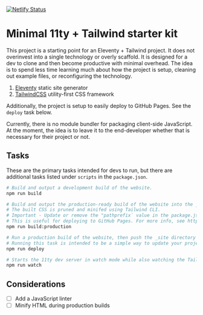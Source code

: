 [![Netlify Status](https://api.netlify.com/api/v1/badges/e120bee8-7bdb-4320-b1e8-f21e54df0648/deploy-status)](https://app.netlify.com/sites/condescending-aryabhata-1c34a1/deploys)

# Minimal 11ty + Tailwind starter kit
This project is a starting point for an Eleventy + Tailwind project. It does not overinvest into a single technology or overly scaffold. It is designed for a dev to clone and then become productive with minimal overhead. The idea is to spend less time learning much about how the project is setup, cleaning out example files, or reconfiguring the technology.

1. [Eleventy](https://www.11ty.dev/) static site generator
1. [TailwindCSS](https://tailwindcss.com/) utility-first CSS framework

Additionally, the project is setup to easily deploy to GitHub Pages. See the `deploy` task below.

Currently, there is no module bundler for packaging client-side JavaScript. At the moment, the idea is to leave it to the end-developer whether that is necessary for their project or not.

## Tasks
These are the primary tasks intended for devs to run, but there are additional tasks listed under `scripts` in the `package.json`.

```bash
# Build and output a development build of the website.
npm run build
```

``` bash
# Build and output the production-ready build of the website into the _site dir.
# The built CSS is pruned and minifed using Tailwind CLI.
# Important - Update or remove the "pathprefix` value in the package.json for this command.
# This is useful for deploying to GitHub Pages. For more info, see https://www.11ty.dev/docs/filters/url/.
npm run build:production
```

```bash
# Run a production build of the website, then push the _site directory to the "gh-pages" branch.
# Running this task is intended to be a simple way to update your project on GitHub Pages.
npm run deploy
```

```bash
# Starts the 11ty dev server in watch mode while also watching the Tailwind style directory for changes.
npm run watch
```

## Considerations
- [ ] Add a JavaScript linter
- [ ] Minify HTML during production builds
